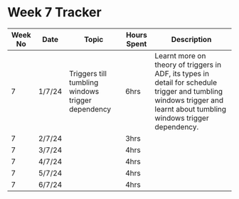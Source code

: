 # Week 7 Tracker

| Week No | Date    | Topic                                   | Hours Spent | Description                                                                                                                                                                        |
| ------- | ------- | --------------------------------------- | ----------- | ---------------------------------------------------------------------------------------------------------------------------------------------------------------------------------- |
| 7       | 1/7/24 | Triggers till tumbling windows trigger dependency | 6hrs        | Learnt more on theory of triggers in ADF, its types in detail for schedule trigger and tumbling windows trigger and learnt about tumbling windows trigger dependency. |
| 7       | 2/7/24 |                                         | 3hrs        |
| 7       | 3/7/24 |                                         | 4hrs        |
| 7       | 4/7/24 |                                         | 4hrs        |
| 7       | 5/7/24 |                                         | 4hrs        |
| 7       | 6/7/24  |                                         | 4hrs        |
